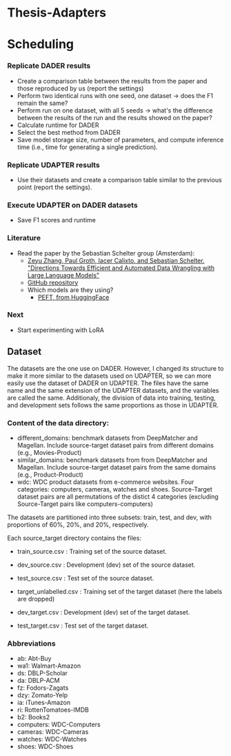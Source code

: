 # Thesis-Adapters

# Scheduling

### Replicate DADER results
- Create a comparison table between the results from the paper and those reproduced by us (report the settings)
- Perform two identical runs with one seed, one dataset -> does the F1 remain the same?
- Perform run on one dataset, with all 5 seeds -> what's the difference between the results of the run and the results showed on the paper?
- Calculate runtime for DADER
- Select the best method from DADER
- Save model storage size, number of parameters, and compute inference time (i.e., time for generating a single prediction).


### Replicate UDAPTER results
- Use their datasets and create a comparison table similar to the previous point (report the settings).

### Execute UDAPTER on DADER datasets
- Save F1 scores and runtime

### Literature
- Read the paper by the Sebastian Schelter group (Amsterdam):
  - [Zeyu Zhang, Paul Groth, Iacer Calixto, and Sebastian Schelter. "Directions Towards Efficient and Automated Data Wrangling with Large Language Models"](https://www.wis.ewi.tudelft.nl/assets/files/dbml2024/DBML24_paper_1.pdf) 
  - [GitHub repository](https://github.com/Jantory/cpwrangle)
  - Which models are they using?
      - [PEFT, from HuggingFace](https://huggingface.co/docs/peft/index)

### Next
- Start experimenting with LoRA

## Dataset

The datasets are the one use on DADER. However, I changed its structure to make it more similar to the datasets used on UDAPTER, so we can more easily use the dataset of DADER on UDAPTER. 
The files have the same name and the same extension of the UDAPTER datasets, and the variables are called the same. Additionaly, the division of data into training, testing, and development sets follows the same proportions as those in UDAPTER.

### Content of the data directory:
  - different_domains: benchmark datasets from DeepMatcher and Magellan. Include source-target dataset pairs from different domains (e.g., Movies-Product)
  - similar_domains: benchmark datasets from from DeepMatcher and Magellan. Include source-target dataset pairs from the same domains (e.g., Product-Product)
  - wdc: WDC product datasets from e-commerce websites. Four categories: computers, cameras, watches and shoes. Source-Target dataset pairs are all permutations of the distict 4 categories (excluding Source-Target pairs like computers-computers)

The datasets are partitioned into three subsets: train, test, and dev, with proportions of 60%, 20%, and 20%, respectively.

Each source_target directory contains the files:

- train_source.csv : Training set of the source dataset.
- dev_source.csv : Development (dev) set of the source dataset.
- test_source.csv : Test set of the source dataset.

- target_unlabelled.csv : Training set of the target dataset (here the labels are dropped)
- dev_target.csv : Development (dev) set of the target dataset.
- test_target.csv : Test set of the target dataset.

### Abbreviations

- ab: Abt-Buy
- wa1: Walmart-Amazon
- ds: DBLP-Scholar
- da: DBLP-ACM
- fz: Fodors-Zagats
- dzy: Zomato-Yelp
- ia: iTunes-Amazon
- ri: RottenTomatoes-IMDB
- b2: Books2
- computers: WDC-Computers
- cameras: WDC-Cameras
- watches: WDC-Watches
- shoes: WDC-Shoes

